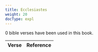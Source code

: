```yaml
---
title: Ecclesiastes
weight: 20
docType: expl
---
```


0 bible verses have been used in this book.

| Verse | Reference |
|-------|-----------|
